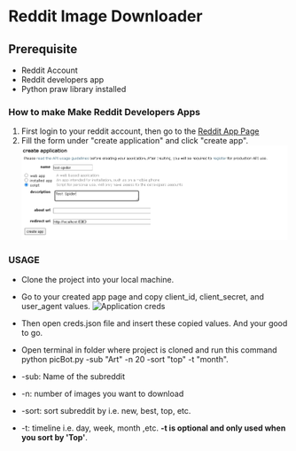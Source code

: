 # Reddit Image Downloader

## Prerequisite
* Reddit Account
* Reddit developers app
* Python praw library installed

### How to make Make Reddit Developers Apps

1. First login to your reddit account, then go to the [Reddit App Page](https://www.reddit.com/prefs/apps)
2. Fill the form under "create application" and click "create app".
![Screenshot of form](/howTo/createForm.jpg)

### USAGE
* Clone the project into your local machine.
* Go to your created app page and copy client_id, client_secret, and user_agent values.
![Application creds](/hotTo/appPage.jpg)

* Then open creds.json file and insert these copied values. And your good to go.
* Open terminal in folder where project is cloned and run this command python picBot.py -sub "Art" -n 20 -sort "top" -t "month".
* -sub: Name of the subreddit 
* -n: number of images you want to download
* -sort: sort subreddit by i.e. new, best, top, etc.
* -t: timeline i.e. day, week, month ,etc. **-t is optional and only used when you sort by 'Top'**.

